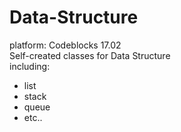 # Data-Structure
platform: Codeblocks 17.02<br>
Self-created classes for Data Structure<br>
including:<br>
* list<br>
* stack<br>
* queue<br>
* etc..<br>

